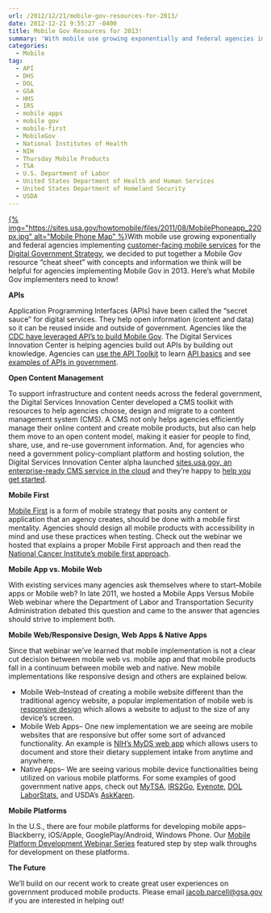 ```yaml
---
url: /2012/12/21/mobile-gov-resources-for-2013/
date: 2012-12-21 9:55:27 -0400
title: Mobile Gov Resources for 2013!
summary: 'With mobile use growing exponentially and federal agencies implementing customer-facing mobile services&nbsp;for the&nbsp;Digital Government Strategy, we decided to put together a Mobile Gov resource &amp;#8220;cheat sheet&amp;#8221; with concepts and information we think will be helpful for agencies implementing Mobile Gov in 2013. Here&amp;#8217;s what Mobile Gov implementers need to know!'
categories:
  - Mobile
tag:
  - API
  - DHS
  - DOL
  - GSA
  - HHS
  - IRS
  - mobile apps
  - mobile gov
  - mobile-first
  - MobileGov
  - National Institutes of Health
  - NIH
  - Thursday Mobile Products
  - TSA
  - U.S. Department of Labor
  - United States Department of Health and Human Services
  - United States Department of Homeland Security
  - USDA
---
```


[{% img="https://sites.usa.gov/howtomobile/files/2011/08/MobilePhoneapp_220px.jpg" alt="Mobile Phone Map" %}](https://sites.usa.gov/howtomobile/files/2011/08/MobilePhoneapp_220px.jpg)With mobile use growing exponentially and federal agencies implementing [customer-facing mobile services](http://www.whitehouse.gov/digitalgov/strategy-milestones) for the [Digital Government Strategy](http://www.whitehouse.gov/digitalgov/about), we decided to put together a Mobile Gov resource &#8220;cheat sheet&#8221; with concepts and information we think will be helpful for agencies implementing Mobile Gov in 2013. Here&#8217;s what Mobile Gov implementers need to know!

**APIs**

Application Programming Interfaces (APIs) have been called the “secret sauce” for digital services. They help open information (content and data) so it can be reused inside and outside of government. Agencies like the [CDC have leveraged API&#8217;s to build Mobile Gov](https://www.WHATEVER/2012/11/05/centers-for-disease-control-content-syndication/ "Centers for Disease Control Content Syndication"). The Digital Services Innovation Center is helping agencies build out APIs by building out knowledge. Agencies can [use the API Toolkit](https://www.WHATEVER/2013/04/30/apis-in-government/ "APIs in Government") to learn [API basics](https://www.WHATEVER/2012/07/26/introduction-to-apis/ "Introduction to APIs") and see [examples of APIs in government](https://www.WHATEVER/2012/07/16/healthfinder-gov-api/ "Healthfinder.gov API").

**Open Content Management**

To support infrastructure and content needs across the federal government, the Digital Services Innovation Center developed a CMS toolkit with resources to help agencies choose, design and migrate to a content management system (CMS). A CMS not only helps agencies efficiently manage their online content and create mobile products, but also can help them move to an open content model, making it easier for people to find, share, use, and re-use government information.  And, for agencies who need a government policy-compliant platform and hosting solution, the Digital Services Innovation Center alpha launched [sites.usa.gov, an enterprise-ready CMS service in the cloud](https://sites.usa.gov/) and they&#8217;re happy to [help you get started](https://sites.usa.gov/).

**Mobile First**

[Mobile First](https://www.WHATEVER/2013/09/30/mobile-first/ "Mobile First") is a form of mobile strategy that posits any content or application that an agency creates, should be done with a mobile first mentality. Agencies should design all mobile products with accessibility in mind and use these practices when testing. Check out the webinar we hosted that explains a proper Mobile First approach and then read the [National Cancer Institute&#8217;s mobile first approach](https://www.WHATEVER/2012/10/02/taking-cancer-gov-mobile/ "Taking Cancer.gov Mobile").

**Mobile App vs. Mobile Web**

With existing services many agencies ask themselves where to start&#8211;Mobile apps or Mobile web? In late 2011, we hosted a Mobile Apps Versus Mobile Web webinar where the Department of Labor and Transportation Security Administration debated this question and came to the answer that agencies should strive to implement both.

**Mobile Web/Responsive Design, Web Apps & Native Apps**

Since that webinar we&#8217;ve learned that mobile implementation is not a clear cut decision between mobile web vs. mobile app and that mobile products fall in a continuum between mobile web and native. New mobile implementations like responsive design and others are explained below.

  * Mobile Web&#8211;Instead of creating a mobile website different than the traditional agency website, a popular implementation of mobile web is [responsive design](https://www.WHATEVER/2013/06/11/responsive-design/ "Responsive Design Overview, Resources and Tools") which allows a website to adjust to the size of any device&#8217;s screen.
  * Mobile Web Apps&#8211; One new implementation we are seeing are mobile websites that are responsive but offer some sort of advanced functionality. An example is [NIH&#8217;s MyDS web app](https://www.WHATEVER/2012/03/05/myds-web-app/ "MyDS Web App") which allows users to document and store their dietary supplement intake from anytime and anywhere.
  * Native Apps&#8211; We are seeing various mobile device functionalities being utilized on various mobile platforms. For some examples of good government native apps, check out [MyTSA](https://www.WHATEVER/2012/02/22/my-tsa-mobile-app/ "My TSA Mobile App"), [IRS2Go](https://www.WHATEVER/2013/04/11/irs2go-app-updates/ "IRS2Go App Updates"), [Eyenote](https://www.WHATEVER/2012/05/31/eyenote/ "Eyenote"), [DOL LaborStats](https://www.WHATEVER/2012/02/22/dol-labor-stats-app/ "DOL Labor Stats App"), and USDA&#8217;s [AskKaren](https://www.WHATEVER/2012/06/08/usdas-ask-karen/ "USDA’s Ask Karen").

**Mobile Platforms**

In the U.S., there are four mobile platforms for developing mobile apps&#8211;Blackberry, iOS/Apple, GooglePlay/Android, Windows Phone. Our [Mobile Platform Development Webinar Series](https://www.WHATEVER/2012/05/07/the-mobile-platform-development-webinar-series-continues/ "The Mobile Platform Development Webinar Series Continues!") featured step by step walk throughs for development on these platforms.

**The Future**

We&#8217;ll build on our recent work to create great user experiences on government produced mobile products. Please email jacob.parcell@gsa.gov if you are interested in helping out!
